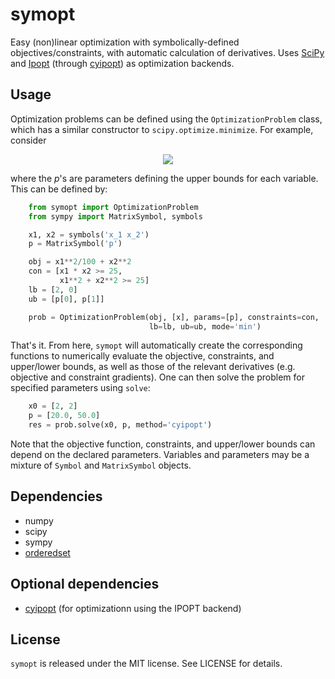 symopt
======

Easy (non)linear optimization with symbolically-defined
objectives/constraints, with automatic calculation of derivatives.
Uses [SciPy](https://www.scipy.org/) and [Ipopt](https://projects.coin-or.org/Ipopt) 
(through [cyipopt](https://github.com/matthias-k/cyipopt)) as optimization backends.

Usage
-----

Optimization problems can be defined using the `OptimizationProblem`
class, which has a similar constructor to `scipy.optimize.minimize`.
For example, consider

<p align="center">
    <img src="https://latex.codecogs.com/gif.latex?\begin{align*}&space;\textrm{minimize}\;\;&space;&x_1^2/100&space;&plus;&space;x_2^2&space;\\&space;\textrm{subject&space;to}\;\;&space;&&space;x_1&space;x_2&space;\geq&space;25&space;\\&space;&&space;x_1^2&space;&plus;&space;x_2^2&space;\geq&space;25&space;\\&space;&&space;2&space;\leq&space;x_1&space;\leq&space;p_1&space;\\&space;&&space;0&space;\leq&space;x_2&space;\leq&space;p_2&space;\\&space;\end{align*}">
</p>

where the *p*'s  are parameters defining the upper bounds for each variable. This can be defined
by:
```python
    from symopt import OptimizationProblem
    from sympy import MatrixSymbol, symbols

    x1, x2 = symbols('x_1 x_2')
    p = MatrixSymbol('p')

    obj = x1**2/100 + x2**2
    con = [x1 * x2 >= 25,
           x1**2 + x2**2 >= 25]
    lb = [2, 0]
    ub = [p[0], p[1]]

    prob = OptimizationProblem(obj, [x], params=[p], constraints=con,
                               lb=lb, ub=ub, mode='min')
```
That's it. From here, `symopt` will automatically create the corresponding functions to
numerically evaluate the objective, constraints, and upper/lower bounds, as well
as those of the relevant derivatives (e.g. objective and constraint gradients). One can then solve the problem for specified parameters using `solve`:
```python
    x0 = [2, 2]
    p = [20.0, 50.0]
    res = prob.solve(x0, p, method='cyipopt')
```
Note that the objective function, constraints, and upper/lower
bounds can depend on the declared parameters. Variables and parameters
may be a mixture of `Symbol` and `MatrixSymbol` objects.

Dependencies
------------
* numpy
* scipy
* sympy
* [orderedset](https://pypi.org/project/orderedset/)

Optional dependencies
---------------------
* [cyipopt](https://github.com/matthias-k/cyipopt) (for optimizationn using the IPOPT backend)


License
-------
`symopt` is released under the MIT license. See LICENSE for details.